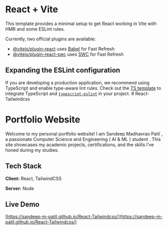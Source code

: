 # React + Vite

This template provides a minimal setup to get React working in Vite with HMR and some ESLint rules.

Currently, two official plugins are available:

- [@vitejs/plugin-react](https://github.com/vitejs/vite-plugin-react/blob/main/packages/plugin-react/README.md) uses [Babel](https://babeljs.io/) for Fast Refresh
- [@vitejs/plugin-react-swc](https://github.com/vitejs/vite-plugin-react-swc) uses [SWC](https://swc.rs/) for Fast Refresh

## Expanding the ESLint configuration

If you are developing a production application, we recommend using TypeScript and enable type-aware lint rules. Check out the [TS template](https://github.com/vitejs/vite/tree/main/packages/create-vite/template-react-ts) to integrate TypeScript and [`typescript-eslint`](https://typescript-eslint.io) in your project.
#   R e a c t - T a i l w i n d c s s 
 



# Portfolio Website

Welcome to my personal portfolio website! I am Sandeep Madhavrao Patil , a passionate Computer Science and Engineering ( AI & ML ) student .  This site showcases my academic projects, certifications, and the skills I’ve honed during my studies.






## Tech Stack

**Client:** React, TailwindCSS

**Server:** Node


## Live Demo

[https://sandeep-m-patil.github.io/React-Tailwindcss/](https://sandeep-m-patil.github.io/React-Tailwindcss/)

